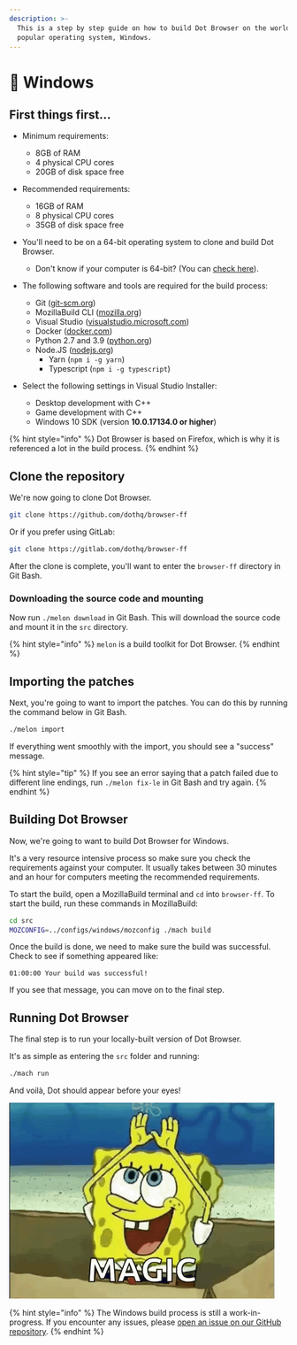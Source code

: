 ```yaml
---
description: >-
  This is a step by step guide on how to build Dot Browser on the world's most
  popular operating system, Windows.
---
```


# 🏁 Windows

## First things first...

* Minimum requirements:
	* 8GB of RAM
  * 4 physical CPU cores
  * 20GB of disk space free
  
* Recommended requirements:
	* 16GB of RAM
  * 8 physical CPU cores
  * 35GB of disk space free
  
* You'll need to be on a 64-bit operating system to clone and build Dot Browser.
	* Don't know if your computer is 64-bit? \(You can [check here](https://superuser.com/a/1225322/1083268)\).

* The following software and tools are required for the build process:
  * Git \([git-scm.org](https://git-scm.org)\)
  * MozillaBuild CLI \([mozilla.org](https://ftp.mozilla.org/pub/mozilla.org/mozilla/libraries/win32/MozillaBuildSetup-Latest.exe))
  * Visual Studio \([visualstudio.microsoft.com](https://visualstudio.microsoft.com/downloads/)\)
  * Docker \([docker.com](https://www.docker.com))
  * Python 2.7 and 3.9 \([python.org](https://www.python.org/))
  * Node.JS \([nodejs.org](https://nodejs.org))
    * Yarn (`npm i -g yarn`)
    * Typescript (`npm i -g typescript`)
    
* Select the following settings in Visual Studio Installer:
  * Desktop development with C++
  * Game development with C++
  * Windows 10 SDK \(version **10.0.17134.0 or higher**\)

{% hint style="info" %}
Dot Browser is based on Firefox, which is why it is referenced a lot in the build process.
{% endhint %}

## Clone the repository

We're now going to clone Dot Browser.

```bash
git clone https://github.com/dothq/browser-ff
```

Or if you prefer using GitLab:

```bash
git clone https://gitlab.com/dothq/browser-ff
```

After the clone is complete, you'll want to enter the `browser-ff` directory in Git Bash.

### Downloading the source code and mounting

Now run `./melon download` in Git Bash. This will download the source code and mount it in the ```src``` directory.

{% hint style="info" %}
`melon` is a build toolkit for Dot Browser.
{% endhint %}

## Importing the patches

Next, you're going to want to import the patches. You can do this by running the command below in Git Bash.

```bash
./melon import
```

If everything went smoothly with the import, you should see a "success" message.

{% hint style="tip" %}
If you see an error saying that a patch failed due to different line endings, run `./melon fix-le` in Git Bash and try again.
{% endhint %}

## Building Dot Browser

Now, we're going to want to build Dot Browser for Windows.

 It's a very resource intensive process so make sure you check the requirements against your computer. It usually takes between 30 minutes and an hour for computers meeting the recommended requirements.

To start the build, open a MozillaBuild terminal and `cd` into `browser-ff`. To start the build, run these commands in MozillaBuild:

```bash
cd src
MOZCONFIG=../configs/windows/mozconfig ./mach build
```

Once the build is done, we need to make sure the build was successful. Check to see if something appeared like:

```text
01:00:00 Your build was successful!
```

If you see that message, you can move on to the final step.

## Running Dot Browser

The final step is to run your locally-built version of Dot Browser. 

It's as simple as entering the `src` folder and running:

```bash
./mach run
```

And voilà, Dot should appear before your eyes!

![It&apos;s magic! &#x2728;](../.gitbook/assets/tenor.gif)

{% hint style="info" %}
The Windows build process is still a work-in-progress. If you encounter any issues, please [open an issue on our GitHub repository](https://github.com/dothq/browser/issues/new/choose).
{% endhint %}
